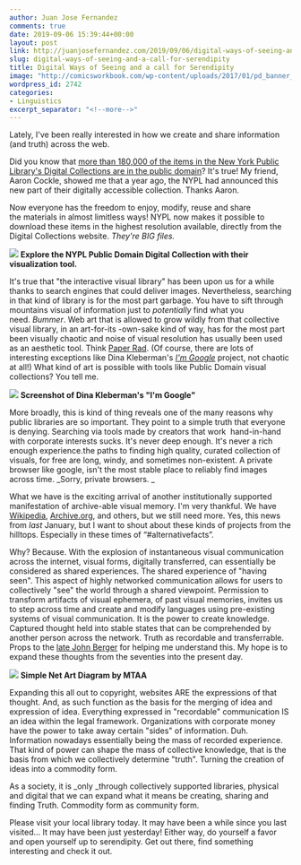 ```yaml
---
author: Juan Jose Fernandez
comments: true
date: 2019-09-06 15:39:44+00:00
layout: post
link: http://juanjosefernandez.com/2019/09/06/digital-ways-of-seeing-and-a-call-for-serendipity/
slug: digital-ways-of-seeing-and-a-call-for-serendipity
title: Digital Ways of Seeing and a call for Serendipity
image: "http://comicsworkbook.com/wp-content/uploads/2017/01/pd_banner_magnified_0.png"
wordpress_id: 2742
categories:
- Linguistics
excerpt_separator: "<!--more-->"
---
```


Lately, I've been really interested in how we create and share information (and truth) across the web.

Did you know that [more than 180,000 of the items in the New York Public Library's Digital Collections are in the public domain](https://www.nypl.org/research/collections/digital-collections/public-domain)? It's true! My friend, Aaron Cockle, showed me that a year ago, the NYPL had announced this new part of their digitally accessible collection. Thanks Aaron.

Now everyone has the freedom to enjoy, modify, reuse and share the materials in almost limitless ways! NYPL now makes it possible to download these items in the highest resolution available, directly from the Digital Collections website. _They're BIG files._
<!--more-->

[![](http://comicsworkbook.com/wp-content/uploads/2017/01/pd_banner_magnified_0.png)](http://comicsworkbook.com/wp-content/uploads/2017/01/pd_banner_magnified_0.png) **Explore the NYPL Public Domain Digital Collection with their visualization tool.**


It's true that "the interactive visual library" has been upon us for a while thanks to search engines that could deliver images. Nevertheless, searching in that kind of library is for the most part garbage. You have to sift through mountains visual of information just to _potentially_ find what you need. _Bummer_. Web art that is allowed to grow wildly from that collective visual library, in an art-for-its -own-sake kind of way, has for the most part been visually chaotic and noise of visual resolution has usually been used as an aesthetic tool. Think [Paper Rad](https://www.youtube.com/watch?v=gLHOeCK3QBI). (Of course, there are lots of interesting exceptions like Dina Kleberman's [_I'm Google_](http://dinakelberman.tumblr.com/) project, not chaotic at all!) What kind of art is possible with tools like Public Domain visual collections? You tell me.


[![](http://comicsworkbook.com/wp-content/uploads/2017/01/dina-1.jpg)](http://comicsworkbook.com/wp-content/uploads/2017/01/dina-1.jpg) **Screenshot of Dina Kleberman's "I'm Google"**

More broadly, this is kind of thing reveals one of the many reasons why public libraries are so important. They point to a simple truth that everyone is denying. Searching via tools made by creators that work  hand-in-hand with corporate interests sucks. It's never deep enough. It's never a rich enough experience.the paths to finding high quality, curated collection of visuals, for free are long, windy, and sometimes non-existent. A private browser like google, isn't the most stable place to reliably find images across time. _Sorry, private browsers. _


What we have is the exciting arrival of another institutionally supported manifestation of archive-able visual memory. I'm very thankful. We have [Wikipedia](https://www.wikipedia.org/), [Archive.org](https://archive.org/), and others, but we still need more. Yes, this news from _last_ January, but I want to shout about these kinds of projects from the hilltops. Especially in these times of “#alternativefacts”.




Why? Because.
With the explosion of instantaneous visual communication across the internet, visual forms, digitally transferred, can essentially be considered as shared experiences. The shared experience of "having seen". This aspect of highly networked communication allows for users to collectively "see" the world through a shared viewpoint. Permission to transform artifacts of visual ephemera, of past visual memories, invites us to step across time and create and modify languages using pre-existing systems of visual communication. It is the power to create knowledge. Captured thought held into stable states that can be comprehended by another person across the network. Truth as recordable and transferrable. Props to the [late John Berger](https://www.youtube.com/watch?v=0pDE4VX_9Kk) for helping me understand this. My hope is to expand these thoughts from the seventies into the present day.


[![](http://comicsworkbook.com/wp-content/uploads/2017/01/netartdiagram.gif)](http://http://www.mtaa.net/mtaaRR/off-line_art/snad.html.com/wp-content/uploads/2017/01/netartdiagram.gif) **Simple Net Art Diagram by MTAA**


Expanding this all out to copyright, websites ARE the expressions of that thought. And, as such function as the basis for the merging of idea and expression of idea. Everything expressed in "recordable" communication IS an idea within the legal framework. Organizations with corporate money have the power to take away certain "sides" of information. Duh. Information nowadays essentially being the mass of recorded experience. That kind of power can shape the mass of collective knowledge, that is the basis from which we collectively determine "truth". Turning the creation of ideas into a commodity form.




As a society, it is _only _through collectively supported libraries, physical and digital that we can expand what it means be creating, sharing and finding Truth. Commodity form as community form.


Please visit your local library today. It may have been a while since you last visited... It may have been just yesterday! Either way, do yourself a favor and open yourself up to serendipity. Get out there, find something interesting and check it out.
